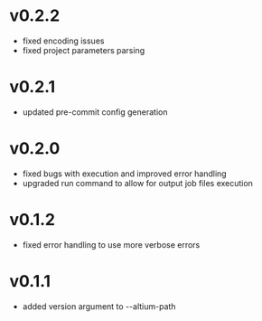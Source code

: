 # v0.2.2
- fixed encoding issues
- fixed project parameters parsing
# v0.2.1

- updated pre-commit config generation

# v0.2.0

- fixed bugs with execution and improved error handling
- upgraded run command to allow for output job files execution 

# v0.1.2

- fixed error handling to use more verbose errors

# v0.1.1

- added version argument to --altium-path
